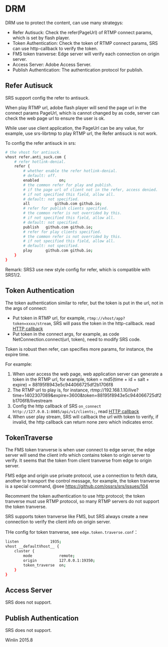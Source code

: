 # DRM

DRM use to protect the content, can use many strategys:
* Refer Autisuck: Check the refer(PageUrl) of RTMP connect params, which is set by flash player.
* Token Authentication: Check the token of RTMP connect params, SRS can use http-callback to verify the token.
* FMS token tranverse: Edge server will verify each connection on origin server.
* Access Server: Adobe Access Server.
* Publish Authentication: The authentication protocol for publish.

## Refer Autisuck

SRS support config the refer to antisuck.

When play RTMP url, adobe flash player will send the page url in the connect params PageUrl, 
which is cannot changed by as code, server can check the web page url to ensure the user is ok.

While user use client application, the PageUrl can be any value, for example, 
use srs-librtmp to play RTMP url, the Refer antisuck is not work.

To config the refer antisuck in srs:

```bash
# the vhost for antisuck.
vhost refer.anti_suck.com {
    # refer hotlink-denial.
    refer {
        # whether enable the refer hotlink-denial.
        # default: off.
        enabled         on;
        # the common refer for play and publish.
        # if the page url of client not in the refer, access denied.
        # if not specified this field, allow all.
        # default: not specified.
        all           github.com github.io;
        # refer for publish clients specified.
        # the common refer is not overrided by this.
        # if not specified this field, allow all.
        # default: not specified.
        publish   github.com github.io;
        # refer for play clients specified.
        # the common refer is not overrided by this.
        # if not specified this field, allow all.
        # default: not specified.
        play      github.com github.io;
    }
}
```

Remark: SRS3 use new style config for refer, which is compatible with SRS1/2.

## Token Authentication

The token authentication similar to refer, but the token is put in the url, not in the args of connect:
* Put token in RTMP url, for example, `rtmp://vhost/app?token=xxxx/stream`, SRS will pass the token 
in the http-callback. read [HTTP callback](v3_EN_HTTPCallback)
* Put token in the connect args, for example, as code NetConnection.connect(url, token), need to modify SRS code.

Token is robust then refer, can specifies more params, for instance, the expire time.

For example:

1. When user access the web page, web application server can generate a token in the RTMP url, for example,
token = md5(time + id + salt + expire) = 88195f8943e5c944066725df2b1706f8
1. The RTMP url to play is, for instance, rtmp://192.168.1.10/live?time=1402307089&expire=3600&token=88195f8943e5c944066725df2b1706f8/livestream
1. Config the http callback of SRS `on_connect http://127.0.0.1:8085/api/v1/clients;`, 
read [HTTP callback](v3_EN_HTTPCallback#config-srs)
1. When user play stream, SRS will callback the url with token to verify,
if invalid, the http callback can return none zero which indicates error.

## TokenTraverse

The FMS token tranverse is when user connect to edge server, 
the edge server will send the client info which contains token
to origin server to verify. It seems that the token from client
tranverse from edge to origin server.

FMS edge and origin use private protocol, use a connection to fetch data, 
another to transport the control message, for example, the token tranverse
is a special command, @see https://github.com/ossrs/srs/issues/104

Recomment the token authentication to use http protocol;
the token tranverse must use RTMP protocol, so many RTMP servers do not 
support the token tranverse.

SRS supports token tranverse like FMS, but SRS always create a new connection
to verify the client info on origin server.

THe config for token tranverse, see `edge.token.traverse.conf`：

```bash
listen              1935;
vhost __defaultVhost__ {
    cluster {
        mode            remote;
        origin          127.0.0.1:19350;
        token_traverse  on;
    }
}
```

## Access Server

SRS does not support.

## Publish Authentication

SRS does not support.

Winlin 2015.8
